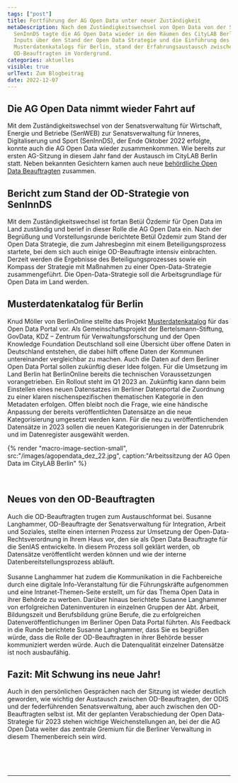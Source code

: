 ```yaml
---
tags: ["post"]
title: Fortführung der AG Open Data unter neuer Zuständigkeit
metaDescription: Nach dem Zuständigkeitswechsel von Open Data von der SenWEB zur
  SenInnDS tagte die AG Open Data wieder in den Räumen des CityLAB Berlin. Neben
  Inputs über den Stand der Open Data Strategie und die Einführung des
  Musterdatenkatalogs für Berlin, stand der Erfahrungsaustausch zwischen den
  OD-Beauftragten im Vordergrund.
categories: aktuelles
visible: true
urlText: Zum Blogbeitrag
date: 2022-12-07
---
```


## Die AG Open Data nimmt wieder Fahrt auf

Mit dem Zuständigkeitswechsel von der Senatsverwaltung für Wirtschaft, Energie und Betriebe (SenWEB) zur Senatsverwaltung für Inneres, Digitaliserung und Sport (SenInnDS), der Ende Oktober 2022 erfolgte, konnte auch die AG Open Data wieder zusammenkommen. Wie bereits zur ersten AG-Sitzung in diesem Jahr fand der Austausch im CityLAB Berlin statt. Neben bekannten Gesichtern kamen auch neue [behördliche Open Data Beauftragten](https://www.berlin.de/sen/wirtschaft/digitalisierung/open-data/open-data-beauftragte/) zusammen.

## Bericht zum Stand der OD-Strategie von SenInnDS

Mit dem Zuständigkeitswechsel ist fortan Betül Özdemir für Open Data im Land zuständig und berief in dieser Rolle die AG Open Data ein. Nach der Begrüßung und Vorstellungsrunde berichtete Betül Özdemir zum Stand der Open Data Strategie, die zum Jahresbeginn mit einem Beteiligungsprozess startete, bei dem sich auch einige OD-Beauftragte intensiv einbrachten. Derzeit werden die Ergebnisse des Beteiligungsprozesses sowie ein Kompass der Strategie mit Maßnahmen zu einer Open-Data-Strategie zusammengeführt. Die Open-Data-Strategie soll die Arbeitsgrundlage für Open Data im Land werden.

## Musterdatenkatalog für Berlin

Knud Möller von BerlinOnline stellte das Projekt [Musterdatenkatalog](https://www.bertelsmann-stiftung.de/de/unsere-projekte/smart-country/musterdatenkatalog) für das Open Data Portal vor. Als Gemeinschaftsprojekt der Bertelsmann-Stiftung, GovData, KDZ – Zentrum für Verwaltungsforschung und der Open Knowledge Foundation Deutschland soll eine Übersicht über offene Daten in Deutschland entstehen, die dabei hilft offene Daten der Kommunen untereinander vergleichbar zu machen. Auch die Daten auf dem Berliner Open Data Portal sollen zukünftig dieser Idee folgen. Für die Umsetzung im Land Berlin hat BerlinOnline bereits die technischen Voraussetzungen vorangetrieben. Ein Rollout steht im Q1 2023 an. Zukünftig kann dann beim Einstellen eines neuen Datensatzes im Berliner Datenportal die Zuordnung zu einer klaren nischenspezifischen thematischen Kategorie in den Metadaten erfolgen. Offen bleibt noch die Frage, wie eine händische Anpassung der bereits veröffentlichten Datensätze an die neue Kategorisierung umgesetzt werden kann. Für die neu zu veröffentlichenden Datensätze in 2023 sollen die neuen Kategorisierungen in der Datenrubrik und im Datenregister ausgewählt werden.

{% render "macro-image-section-small", src:"/images/agopendata_dez_22.jpg", caption:"Arbeitssitzung der AG Open Data im CityLAB Berlin" %}

<br>
  
## Neues von den OD-Beauftragten 
Auch die OD-Beauftragten trugen zum Austauschformat bei. Susanne Langhammer, OD-Beauftragte der Senatsverwaltung für Integration, Arbeit und Soziales, stellte einen internen Prozess zur Umsetzung der Open-Data-Rechtsverordnung in Ihrem Haus vor, den sie als Open Data Beauftragte für die SenIAS entwickelte. In diesem Prozess soll geklärt werden, ob Datensätze veröffentlicht werden können und wie der interne Datenbereitstellungsprozess abläuft.<br><br>
Susanne Langhammer hat zudem die Kommunikation in die Fachbereiche durch eine digitale Info-Veranstaltung für die Führungskräfte aufgenommen und eine Intranet-Themen-Seite erstellt, um für das Thema Open Data in ihrer Behörde zu werben. Darüber hinaus berichtete Susanne Langhammer von erfolgreichen Dateninventuren in einzelnen Gruppen der Abt. Arbeit, Bildungszeit und Berufsbildung grüne Berufe, die zu erfolgreichen Datenveröffentlichungen im Berliner Open Data Portal führten. Als Feedback in die Runde berichtete Susanne Langhammer, dass Sie es begrüßen würde, dass die Rolle der OD-Beauftragten in ihrer Behörde besser kommuniziert werden würde. Auch die Datenqualität einzelner Datensätze ist noch ausbaufähig.

## Fazit: Mit Schwung ins neue Jahr!

Auch in den persönlichen Gesprächen nach der Sitzung ist wieder deutlich geworden, wie wichtig der Austausch zwischen OD-Beauftragten, der ODIS und der federführenden Senatsverwaltung, aber auch zwischen den OD-Beauftragten selbst ist. Mit der geplanten Verabschiedung der Open Data-Strategie für 2023 stehen wichtige Weichenstellungen an, bei der die AG Open Data weiter das zentrale Gremium für die Berliner Verwaltung in diesem Themenbereich sein wird.

<br><br><br><hr>
